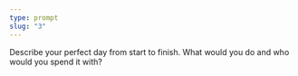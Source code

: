 ```yaml
---
type: prompt
slug: "3"
---
```


Describe your perfect day from start to finish. What would you do and who would you spend it with?
